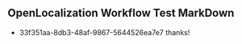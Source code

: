 ## OpenLocalization Workflow Test MarkDown
* 33f351aa-8db3-48af-9867-5644526ea7e7 
thanks!<!--HONumber=Mar16_HO3-->
